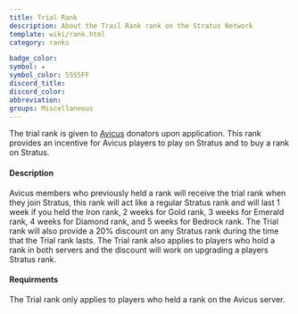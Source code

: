 ```yaml
---
title: Trial Rank
description: About the Trail Rank rank on the Stratus Network
template: wiki/rank.html
category: ranks

badge_color:
symbol: ★
symbol_color: 5555FF
discord_title: 
discord_color: 
abbreviation: 
groups: Miscellaneous
---
```


The trial rank is given to [Avicus](https://avicus.net/) donators upon application. This rank provides an incentive for Avicus players to play on Stratus and to buy a rank on Stratus.

#### Description

Avicus members who previously held a rank will receive the trial rank when they join Stratus, this rank will act like a regular Stratus rank and will last 1 week if you held the Iron rank, 2 weeks for Gold rank, 3 weeks for Emerald rank, 4 weeks for Diamond rank, and 5 weeks for Bedrock rank. The Trial rank will also provide a 20% discount on any Stratus rank during the time that the Trial rank lasts. The Trial rank also applies to players who hold a rank in both servers and the discount will work on upgrading a players Stratus rank.

#### Requirments

The Trial rank only applies to players who held a rank on the Avicus server.
